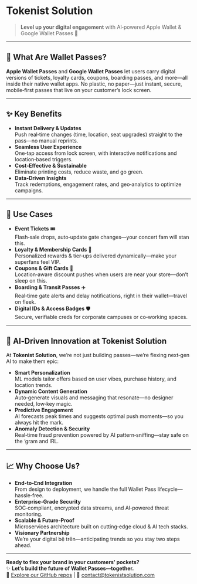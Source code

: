 # Tokenist Solution

> **Level up your digital engagement** with AI‑powered Apple Wallet & Google Wallet Passes 🚀

---

## 📲 What Are Wallet Passes?  
**Apple Wallet Passes** and **Google Wallet Passes** let users carry digital versions of tickets, loyalty cards, coupons, boarding passes, and more—all inside their native wallet apps. No plastic, no paper—just instant, secure, mobile‑first passes that live on your customer’s lock screen.

---

## ✨ Key Benefits  
- **Instant Delivery & Updates**  
  Push real‑time changes (time, location, seat upgrades) straight to the pass—no manual reprints.  
- **Seamless User Experience**  
  One‑tap access from lock screen, with interactive notifications and location‑based triggers.  
- **Cost‑Effective & Sustainable**  
  Eliminate printing costs, reduce waste, and go green.  
- **Data‑Driven Insights**  
  Track redemptions, engagement rates, and geo‑analytics to optimize campaigns.

---

## 🚀 Use Cases  
- **Event Tickets** 🎟️  
  Flash‑sale drops, auto‑update gate changes—your concert fam will stan this.  
- **Loyalty & Membership Cards** 💎  
  Personalized rewards & tier‑ups delivered dynamically—make your superfans feel VIP.  
- **Coupons & Gift Cards** 🎁  
  Location‑aware discount pushes when users are near your store—don’t sleep on this.  
- **Boarding & Transit Passes** ✈️  
  Real‑time gate alerts and delay notifications, right in their wallet—travel on fleek.  
- **Digital IDs & Access Badges** 🛡️  
  Secure, verifiable creds for corporate campuses or co‑working spaces.

---

## 🤖 AI‑Driven Innovation at Tokenist Solution  
At **Tokenist Solution**, we’re not just building passes—we’re flexing next‑gen AI to make them epic:  
- **Smart Personalization**  
  ML models tailor offers based on user vibes, purchase history, and location trends.  
- **Dynamic Content Generation**  
  Auto‑generate visuals and messaging that resonate—no designer needed, low‑key magic.  
- **Predictive Engagement**  
  AI forecasts peak times and suggests optimal push moments—so you always hit the mark.  
- **Anomaly Detection & Security**  
  Real‑time fraud prevention powered by AI pattern‑sniffing—stay safe on the ‘gram and IRL.

---

## 📈 Why Choose Us?  
- **End‑to‑End Integration**  
  From design to deployment, we handle the full Wallet Pass lifecycle—hassle‑free.  
- **Enterprise‑Grade Security**  
  SOC‑compliant, encrypted data streams, and AI‑powered threat monitoring.  
- **Scalable & Future‑Proof**  
  Microservices architecture built on cutting‑edge cloud & AI tech stacks.  
- **Visionary Partnership**  
  We’re your digital bệ trên—anticipating trends so you stay two steps ahead.

---

**Ready to flex your brand in your customers’ pockets?**  
✨ **Let’s build the future of Wallet Passes—together.**  
🔗 [Explore our GitHub repos](https://github.com/TokenistSolution) | 📧 contact@tokenistsolution.com
